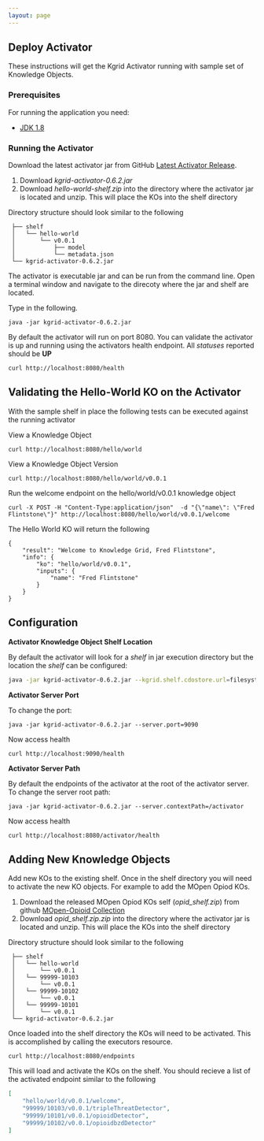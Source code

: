 ```yaml
---
layout: page
---
```

## Deploy Activator

These instructions will get the Kgrid Activator running with sample set of Knowledge Objects.

### Prerequisites

For running the application you need:

- [JDK 1.8](http://www.oracle.com/technetwork/java/javase/downloads/jdk8-downloads-2133151.html)

### Running the Activator

Download the latest activator jar from GitHub [Latest Activator Release](https://github.com/kgrid/kgrid-activator/releases/latest).

1. Download _kgrid-activator-0.6.2.jar_  
1. Download _hello-world-shelf.zip_ into the directory where the activator jar is located and unzip.  This will place the KOs into the shelf directory


Directory structure should look similar to the following

```     
 ├── shelf
 │   └── hello-world  
 │       └── v0.0.1
 │           ├── model
 │           └── metadata.json
 └── kgrid-activator-0.6.2.jar
```

The activator is executable jar and can be run from the command line.  Open a terminal window and navigate to the direcoty where the jar and shelf are located.  

Type in the following. 

```java -jar kgrid-activator-0.6.2.jar ```

By default the activator will run on port 8080. You can validate the activator is up and running using the activators health endpoint. All _statuses_ reported should be **UP**

```curl http://localhost:8080/health```

## Validating the Hello-World KO on the Activator 

With the sample shelf in place the following tests can be executed against the running activator

View a Knowledge Object

```curl http://localhost:8080/hello/world```

View a Knowledge Object Version

```curl http://localhost:8080/hello/world/v0.0.1```

Run the welcome endpoint on the hello/world/v0.0.1 knowledge object

```curl -X POST -H "Content-Type:application/json"  -d "{\"name\": \"Fred Flintstone\"}" http://localhost:8080/hello/world/v0.0.1/welcome```

The Hello World KO will return the following

```aidl
{
    "result": "Welcome to Knowledge Grid, Fred Flintstone",
    "info": {
        "ko": "hello/world/v0.0.1",
        "inputs": {
            "name": "Fred Flintstone"
        }
    }
}
```

## Configuration

**Activator Knowledge Object Shelf Location**

By default the activator will look for a _shelf_ in jar execution directory but the location the _shelf_ can be configured:

```bash
java -jar kgrid-activator-0.6.2.jar --kgrid.shelf.cdostore.url=filesystem:file:///data/myshelf
```

**Activator Server Port** 

To change the port:

```java -jar kgrid-activator-0.6.2.jar --server.port=9090```

Now access health

```curl http://localhost:9090/health```


**Activator Server Path** 

By default the endpoints of the activator at the root of the activator server.  To change the server root path:

```java -jar kgrid-activator-0.6.2.jar --server.contextPath=/activator```

Now access health

```curl http://localhost:8080/activator/health```


## Adding New Knowledge Objects

Add new KOs to the existing shelf. Once in the shelf directory you will need to activate the new 
KO objects.  For example to add the MOpen Opiod KOs.

1. Download the released MOpen Opiod KOs self (_opid_shelf.zip_) from github [MOpen-Opioid Collection](https://github.com/kgrid/mopen-opioid-collection/releases/latest)
1. Download _opid_shelf.zip.zip_ into the directory where the activator jar is located and unzip.  This will place the KOs into the shelf directory

Directory structure should look similar to the following

```     
 ├── shelf
 │   └── hello-world  
 │       └── v0.0.1 
 │   └── 99999-10103
 │       └── v0.0.1   
 │   └── 99999-10102
 │       └── v0.0.1   
 │   └── 99999-10101
 │       └── v0.0.1   
 └── kgrid-activator-0.6.2.jar
```

Once loaded into the shelf directory the KOs will need to be activated.  This is accomplished by calling the executors resource.  

```curl http://localhost:8080/endpoints```

This will load and activate the KOs on the shelf.  You should recieve a list of the activated endpoint similar to the following 

```json
[
    "hello/world/v0.0.1/welcome",
    "99999/10103/v0.0.1/tripleThreatDetector",
    "99999/10101/v0.0.1/opioidDetector",
    "99999/10102/v0.0.1/opioidbzdDetector"
]
```

